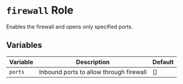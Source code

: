 # `firewall` Role

Enables the firewall and opens only specified ports.

## Variables

| Variable | Description                             | Default |
| -------- | --------------------------------------- | ------- |
| `ports`  | Inbound ports to allow through firewall | []      |
